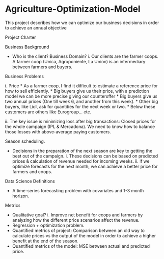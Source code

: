 # Agriculture-Optimization-Model
This project describes how we can optimize our business decisions in order to achieve an annual objective

Project Charter

Business Background

- Who is the client? Business Domain?
  i. Our clients are the farmer coops. A farmer coop (Unica, Agroponiente, La Union) is an intermediary between farmers and buyers.

Business Problems

  i. Price
    * As a farmer coop, I find it difficult to estimate a reference price for how to sell efficiently.
    * Big buyers give us their price, with a prediction model we can be more precise giving our counteroffer
    * Big buyers give us two annual prices (One till week 6, and another from this week).
    * Other big buyers, like Lidl, ask for quantities for the next week or two.
    * Below these customers are others like Eurogroup… etc.

  ii. The key issue is minimizing loss after big transactions: Closed prices for the whole campaign (IPL & Mercadona). We need to know how to balance those losses with above-average paying customers.

Season scheduling.

- Decisions in the preparation of the next season are key to getting the best out of the campaign.
  i. These decisions can be based on predicted prices & calculation of revenue needed for incoming weeks.
  ii. If we optimize forecasts for the next month, we can achieve a better price for farmers and coops.

Data Science Definitions
- A time-series forecasting problem with covariates and 1-3 month horizon.

Metrics
- Qualitative goal?
  i. Improve net benefit for coops and farmers by analyzing how the different price scenarios affect the revenue.
- Regression + optimization problem.
- Quantified metrics of project: Comparison between an old way to calculate prices vs the output of the model in order to achieve a higher benefit at the end of the season.
- Quantified metrics of the model: MSE between actual and predicted price.

